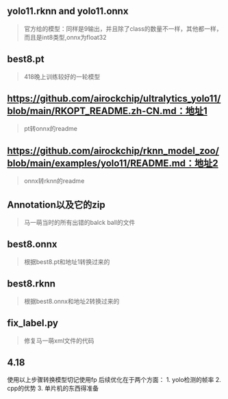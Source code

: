 ## yolo11.rknn and yolo11.onnx
> 官方给的模型：同样是9输出，并且除了class的数量不一样，其他都一样，而且是int8类型,onnx为float32

## best8.pt
> 418晚上训练较好的一轮模型

## https://github.com/airockchip/ultralytics_yolo11/blob/main/RKOPT_README.zh-CN.md：地址1
> pt转onnx的readme

## https://github.com/airockchip/rknn_model_zoo/blob/main/examples/yolo11/README.md：地址2
> onnx转rknn的readme

## Annotation以及它的zip
> 马一萌当时的所有出错的balck  ball的文件

## best8.onnx
> 根据best8.pt和地址1转换过来的

## best8.rknn
> 根据best8.onnx和地址2转换过来的

## fix_label.py
> 修复马一萌xml文件的代码


## 4.18
使用以上步骤转换模型切记使用fp
后续优化在于两个方面：
    1. yolo检测的帧率
    2. cpp的优势
    3. 单片机的东西得准备

